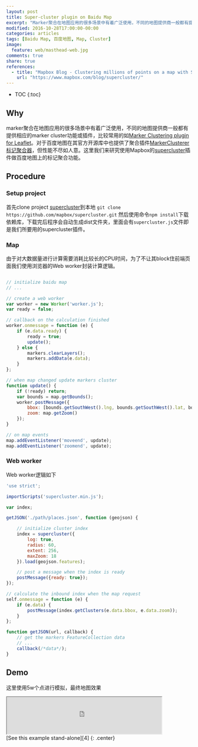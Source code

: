 ```yaml
---
layout: post
title: Super-cluster plugin on Baidu Map
excerpt: "Marker聚合在地图应用的很多场景中有着广泛使用，不同的地图提供商一般都有提供相应的 marker cluster 功能或插件，比较常用的如 Marker Clustering plugin for Leaflet。对于百度地图在其官方开源库中也提供了聚合插件 MarkerClusterer 标记聚合器，但性能不尽如人意。这里我们来研究使用 Mapbox 的 supercluster 插件做百度地图上的标记聚合功能。"
modified: 2016-10-28T17:00:00-00:00
categories: articles
tags: [Baidu Map, 百度地图, Map, Cluster]
image:
  feature: web/masthead-web.jpg
comments: true
share: true
references:
  - title: "Mapbox Blog - Clustering millions of points on a map with Supercluster"
    url: "https://www.mapbox.com/blog/supercluster/"
---
```


* TOC
{:toc}

## Why

marker聚合在地图应用的很多场景中有着广泛使用，不同的地图提供商一般都有提供相应的marker cluster功能或插件，比较常用的如[Marker Clustering plugin for Leaflet][1]。对于百度地图在其官方开源库中也提供了聚合插件[MarkerClusterer标记聚合器][2]，但性能不尽如人意。这里我们来研究使用Mapbox的[supercluster][3]插件做百度地图上的标记聚合功能。

## Procedure

### Setup project

首先clone project [supercluster][3]到本地
`git clone https://github.com/mapbox/supercluster.git`
然后使用命令`npm install`下载依赖库，下载完后程序会自动生成dist文件夹，里面会有`supercluster.js`文件即是我们所要用的supercluster插件。

### Map

由于对大数据量进行计算需要消耗比较长的CPU时间，为了不让其block住前端页面我们使用浏览器的Web worker封装计算逻辑。

```javascript

// initialize baidu map
// ...

// create a web worker
var worker = new Worker('worker.js');
var ready = false;

// callback on the calculation finished
worker.onmessage = function (e) {
    if (e.data.ready) {
        ready = true;
        update();
    } else {
        markers.clearLayers();
        markers.addData(e.data);
    }
};

// when map changed update markers cluster
function update() {
    if (!ready) return;
    var bounds = map.getBounds();
    worker.postMessage({
        bbox: [bounds.getSouthWest().lng, bounds.getSouthWest().lat, bounds.getNorthEast().lng, bounds.getNorthEast().lat],
        zoom: map.getZoom()
    });
}

// on map events
map.addEventListener('moveend', update);
map.addEventListener('zoomend', update);
```

### Web worker

Web worker逻辑如下

```javascript
'use strict';

importScripts('supercluster.min.js');

var index;

getJSON('./path/places.json', function (geojson) {

    // initialize cluster index
    index = supercluster({
        log: true,
        radius: 60,
        extent: 256,
        maxZoom: 18
    }).load(geojson.features);

    // post a message when the index is ready
    postMessage({ready: true});
});

// calculate the inbound index when the map request
self.onmessage = function (e) {
    if (e.data) {
        postMessage(index.getClusters(e.data.bbox, e.data.zoom));
    }
};

function getJSON(url, callback) {
    // get the markers FeatureCollection data
    // ...
    callback(/*data*/);
}
```

## Demo

这里使用5w个点进行模拟，最终地图效果

<div class="mfp-iframe-scaler">
<iframe width="420" height="100" src="http://labs.tiven.wang/map/cluster/" frameborder="1"></iframe>
</div>
[See this example stand-alone][4]
{: .center}


[1]:https://github.com/Leaflet/Leaflet.markercluster
[2]:http://lbsyun.baidu.com/index.php?title=open/library
[3]:https://github.com/mapbox/supercluster
[4]:http://labs.tiven.wang/map/cluster/
